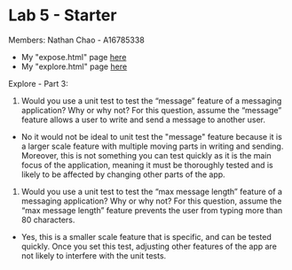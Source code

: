 # Lab 5 - Starter
Members:
Nathan Chao - A16785338


- My "expose.html" page [here](https://choochoochao.github.io/Lab5_Starter/expose.html)
- My "explore.html" page [here](https://choochoochao.github.io/Lab5_Starter/explore.html)

Explore - Part 3: 

1) Would you use a unit test to test the “message” feature of a messaging application? Why or why not? For this question, assume the “message” feature allows a user to write and send a message to another user.
- No it would not be ideal to unit test the "message" feature because it is a larger scale feature with multiple moving parts in writing and sending. Moreover, this is not something you can test quickly as it is the main focus of the application, meaning it must be thoroughly tested and is likely to be affected by changing other parts of the app. 

1) Would you use a unit test to test the “max message length” feature of a messaging application? Why or why not? For this question, assume the “max message length” feature prevents the user from typing more than 80 characters.
- Yes, this is a smaller scale feature that is specific, and can be tested quickly. Once you set this test, adjusting other features of the app are not likely to interfere with the unit tests.